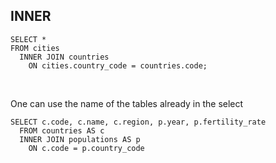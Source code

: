 ## INNER

```
SELECT *
FROM cities
  INNER JOIN countries
    ON cities.country_code = countries.code;
```

<br>

One can use the name of the tables already in the select
```
SELECT c.code, c.name, c.region, p.year, p.fertility_rate
  FROM countries AS c
  INNER JOIN populations AS p
    ON c.code = p.country_code
```
